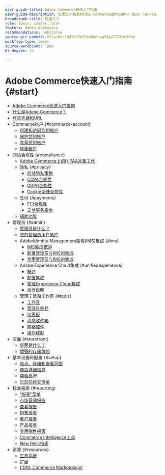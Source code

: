 ```yaml
---
user-guide-title: Adobe Commerce快速入门指南
user-guide-description: 如果您不熟悉Adobe Commerce或Magento Open Source，请了解 [!DNL Commerce] 生态系统，按照客户历程探索您的商店，并了解主要功能。
breadcrumb-title: 快速入门
role: Admin, Leader, User
feature: Admin Workspace
recommendations: noDisplay
source-git-commit: 911ae6ec19d7497bf5246b0aaa384471749c5d64
workflow-type: tm+mt
source-wordcount: '206'
ht-degree: 1%

---
```



# Adobe Commerce快速入门指南 {#start}

+ [Adobe Commerce快速入门指南](guide-overview.md)
+ [什么是Adobe Commerce？](about.md)
+ [登录凭据和URL](login-urls.md)
+ Commerce帐户 {#commerce-account}
   + [创建和访问您的帐户](commerce-account-create.md)
   + [保护您的帐户](commerce-account-secure.md)
   + [共享您的帐户](commerce-account-share.md)
   + [转移帐户](commerce-account-transfer.md)
+ 网站合规性 {#compliance}
   + [Adobe Commerce上的HIPAA准备工作](hipaa-ready-service.md)
   + 隐私 {#privacy}
      + [存储隐私策略](privacy-policy.md)
      + [CCPA合规性](compliance-ccpa.md)
      + [GDPR合规性](compliance-gdpr.md)
      + [Cookie法律合规性](compliance-cookie-law.md)
   + 支付 {#payments}
      + [PCI合规性](compliance-pci.md)
      + [支付服务指令](compliance-payment-services-directive.md)
   + [辅助功能](navigation-accessibility.md)
+ 管理员 {#admin}
   + [管理员是什么？](admin.md)
   + [您的管理员用户帐户](admin-signin.md)
   + AdobeIdentity Management服务(IMS)集成 {#ims}
      + [IMS集成概述](adobe-ims-integration-overview.md)
      + [配置管理员与IMS的集成](adobe-ims-config.md)
      + [禁用管理员与IMS的集成](adobe-ims-disable.md)
   + Adobe Experience Cloud集成 {#unifiedexperience}
      + [概述](admin-unified-experience-integration-overview.md)
      + [配置集成](admin-unified-experience-integration-configure.md)
      + [管理Experience Cloud集成](admin-unified-experience-integration-manage.md)
      + [发行说明](admin-unified-experience-release-notes.md)
   + 管理工具和工作区 {#tools}
      + [工作区](admin-workspace.md)
      + [管理员侧栏](admin-menu.md)
      + [仪表板](admin-dashboard.md)
      + [消息收件箱](admin-message-inbox.md)
      + [网格控件](admin-grid-controls.md)
      + [操作控制](admin-actions-control.md)
+ 店面 {#storefront}
   + [店面是什么？](storefront.md)
   + [增强的存储体验](enhanced-experiences.md)
+ 基本设置和配置 {#setup}
   + [站点、存储和查看范围](websites-stores-views.md)
   + [商店详细信息](store-details.md)
   + [店面品牌](storefront-branding.md)
   + [启动前检查清单](prelaunch-checklist.md)
+ 标准报表  {#reporting}
   + [“报表”菜单](reports-menu.md)
   + [市场营销报告](marketing-reports.md)
   + [查看报告](review-reports.md)
   + [销售报表](sales-reports.md)
   + [客户报表](customer-reports.md)
   + [产品报表](product-reports.md)
   + [专用销售报表](private-sales-reports.md)
   + [Commerce Intelligence工具](business-intelligence.md)
   + [New Relic报表](new-relic-reporting.md)
+ 资源 {#resources}
   + [生态系统](resources.md)
   + [扩展](extensions.md)
   + [[!DNL Commerce Marketplace]](commerce-marketplace.md)
